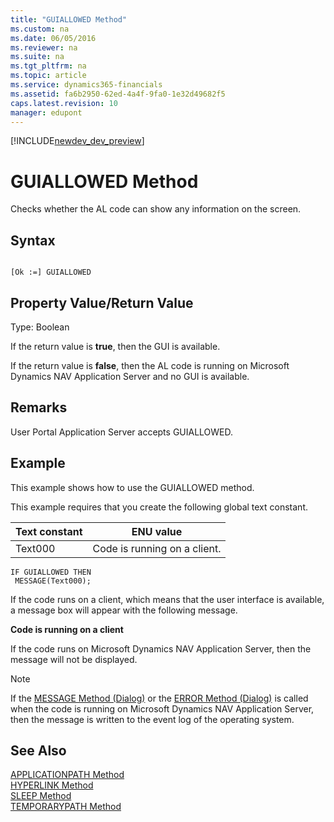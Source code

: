 ```yaml
---
title: "GUIALLOWED Method"
ms.custom: na
ms.date: 06/05/2016
ms.reviewer: na
ms.suite: na
ms.tgt_pltfrm: na
ms.topic: article
ms.service: dynamics365-financials
ms.assetid: fa6b2950-62ed-4a4f-9fa0-1e32d49682f5
caps.latest.revision: 10
manager: edupont
---
```


[!INCLUDE[newdev_dev_preview](../includes/newdev_dev_preview.md)]

# GUIALLOWED Method
Checks whether the AL code can show any information on the screen.  

## Syntax  

```  

[Ok :=] GUIALLOWED  
```  

## Property Value/Return Value  
 Type: Boolean  

 If the return value is **true**, then the GUI is available.  

 If the return value is **false**, then the AL code is running on Microsoft Dynamics NAV Application Server and no GUI is available.  

## Remarks  
 User Portal Application Server accepts GUIALLOWED.  

## Example  
 This example shows how to use the GUIALLOWED method.  

 This example requires that you create the following global text constant.  

|Text constant|ENU value|  
|-------------------|---------------|  
|Text000|Code is running on a client.|  

```  
IF GUIALLOWED THEN  
 MESSAGE(Text000);  
```  

 If the code runs on a client, which means that the user interface is available, a message box will appear with the following message.  

 **Code is running on a client**  

 If the code runs on Microsoft Dynamics NAV Application Server, then the message will not be displayed.  

> [!NOTE]  
>  If the [MESSAGE Method \(Dialog\)](devenv-MESSAGE-Method-Dialog.md) or the [ERROR Method \(Dialog\)](devenv-ERROR-Method-Dialog.md) is called when the code is running on Microsoft Dynamics NAV Application Server, then the message is written to the event log of the operating system.  

## See Also  
 [APPLICATIONPATH Method](devenv-APPLICATIONPATH-Method.md)   
 [HYPERLINK Method](devenv-HYPERLINK-Method.md)   
 [SLEEP Method](devenv-SLEEP-Method.md)   
 [TEMPORARYPATH Method](devenv-TEMPORARYPATH-Method.md)
